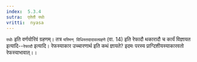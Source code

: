 ```yaml
---
index:  5.3.4
sutra:  एतेतौ रथोः
vritti:  nyasa
---
```


`रथोः` इति वर्णयोरिवं ग्रहणम्। तत्र `यस्मिन् विधिस्तदादावल्ग्रहणे` (वा. 14) इति रेफादौ थकारादौ च कार्यं विज्ञायत इत्यादि--`रेफादौ` इत्यादि। रेफस्याकार उच्चारणार्थ इति कथं ज्ञायते? इदमः परस्य प्राग्दिशीयस्याकारवतो रेफस्याभावात्।।

